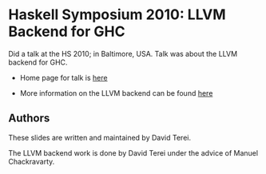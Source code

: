 # Haskell Symposium 2010: LLVM Backend for GHC

Did a talk at the HS 2010; in Baltimore, USA. Talk was about the LLVM
backend for GHC.

 * Home page for talk is
 [here](http://www.haskell.org/haskell-symposium/2010/)

 * More information on the LLVM backend can be found
 [here](http://hackage.haskell.org/trac/ghc/wiki/Commentary/Compiler/Backends/LLVM)

Authors
-------

These slides are written and maintained by David Terei.

The LLVM backend work is done by David Terei under the advice of
Manuel Chackravarty.

